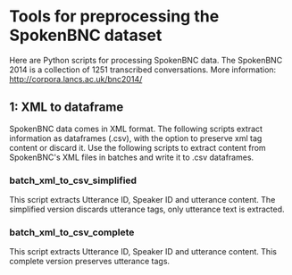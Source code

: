 # Tools for preprocessing the SpokenBNC dataset

Here are Python scripts for processing SpokenBNC data. The SpokenBNC 2014 is a collection of 1251 transcribed conversations.
More information: http://corpora.lancs.ac.uk/bnc2014/

## 1: XML to dataframe

SpokenBNC data comes in XML format. The following scripts extract information as dataframes (.csv), with the option to preserve xml tag content or discard it. Use the following scripts to extract content from SpokenBNC's XML files in batches and write it to .csv dataframes.

### batch_xml_to_csv_simplified

This script extracts Utterance ID, Speaker ID and utterance content. The simplified version discards utterance tags, only utterance text is extracted.

### batch_xml_to_csv_complete

This script extracts Utterance ID, Speaker ID and utterance content. This complete version preserves utterance tags.



